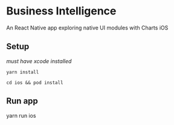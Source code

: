 # Business Intelligence

An React Native app exploring native UI modules with Charts iOS

## Setup

_must have xcode installed_

`yarn install`

`cd ios && pod install`

## Run app

yarn run ios
